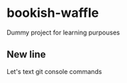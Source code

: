 # bookish-waffle

Dummy project for learning purpouses

## New line

Let's text git console commands

